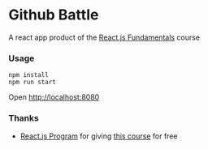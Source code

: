 # Github Battle

A react app product of the [React.js Fundamentals](http://courses.reactjsprogram.com/courses/reactjsfundamentals) course

### Usage

```
npm install
npm run start
```

Open [http://localhost:8080](http://localhost:8080)

### Thanks

- [React.js Program](http://www.reactjsprogram.com/) for giving [this course](http://courses.reactjsprogram.com/courses/reactjsfundamentals) for free
